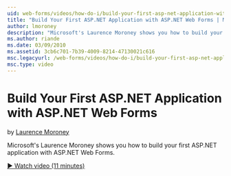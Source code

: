 ```yaml
---
uid: web-forms/videos/how-do-i/build-your-first-asp-net-application-with-asp-net-web-forms
title: "Build Your First ASP.NET Application with ASP.NET Web Forms | Microsoft Docs"
author: lmoroney
description: "Microsoft's Laurence Moroney shows you how to build your first ASP.NET application with ASP.NET Web Forms."
ms.author: riande
ms.date: 03/09/2010
ms.assetid: 3cb6c701-7b39-4009-8214-47130021c616
msc.legacyurl: /web-forms/videos/how-do-i/build-your-first-asp-net-application-with-asp-net-web-forms
msc.type: video
---
```

Build Your First ASP.NET Application with ASP.NET Web Forms
====================
by [Laurence Moroney](https://github.com/lmoroney)

Microsoft's Laurence Moroney shows you how to build your first ASP.NET application with ASP.NET Web Forms.

[&#9654; Watch video (11 minutes)](https://channel9.msdn.com/Blogs/ASP-NET-Site-Videos/build-your-first-asp-net-application-with-asp-net-web-forms)
